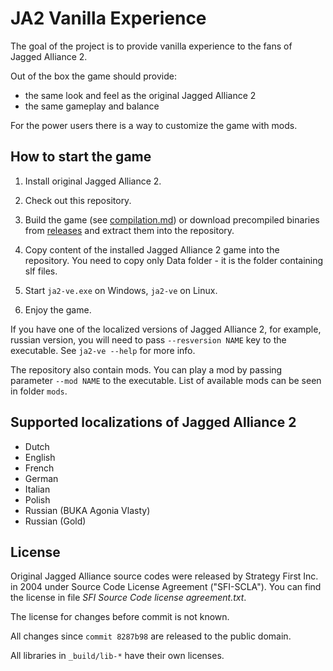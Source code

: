 # JA2 Vanilla Experience

The goal of the project is to provide vanilla experience to the fans of Jagged Alliance 2.

Out of the box the game should provide:
- the same look and feel as the original Jagged Alliance 2
- the same gameplay and balance

For the power users there is a way to customize the game with mods.

## How to start the game

1. Install original Jagged Alliance 2.

2. Check out this repository.

3. Build the game (see [compilation.md](compilation.md)) or download
   precompiled binaries from [releases](https://github.com/ja2-2019/ja2-ve/releases)
   and extract them into the repository.

4. Copy content of the installed Jagged Alliance 2 game into the repository.  You need to
   copy only Data folder - it is the folder containing slf files.

5. Start `ja2-ve.exe` on Windows, `ja2-ve` on Linux.

6. Enjoy the game.

If you have one of the localized versions of Jagged Alliance 2, for example, russian
version, you will need to pass `--resversion NAME` key to the executable.  See
`ja2-ve --help` for more info.

The repository also contain mods.  You can play a mod by passing parameter `--mod NAME`
to the executable.  List of available mods can be seen in folder `mods`.

## Supported localizations of Jagged Alliance 2

- Dutch
- English
- French
- German
- Italian
- Polish
- Russian (BUKA Agonia Vlasty)
- Russian (Gold)

## License

Original Jagged Alliance source codes were released by Strategy First Inc. in
2004 under Source Code License Agreement ("SFI-SCLA").  You can find the
license in file *SFI Source Code license agreement.txt*.

The license for changes before commit is not known.

All changes since `commit 8287b98` are released to the public domain.

All libraries in `_build/lib-*` have their own licenses.
